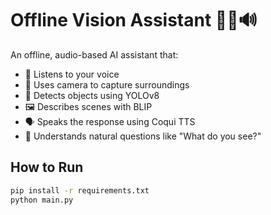 # Offline Vision Assistant 🧠🎥🔊

An offline, audio-based AI assistant that:
- 🎤 Listens to your voice
- 📸 Uses camera to capture surroundings
- 🧠 Detects objects using YOLOv8
- 🖼️ Describes scenes with BLIP
- 🗣️ Speaks the response using Coqui TTS
- 💬 Understands natural questions like "What do you see?"

## How to Run

```bash
pip install -r requirements.txt
python main.py
